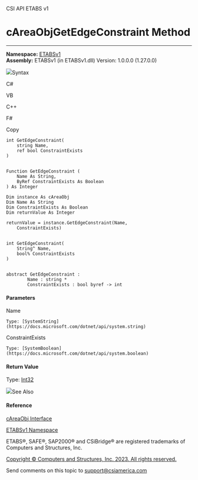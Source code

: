 ﻿

CSI API ETABS v1

# cAreaObjGetEdgeConstraint Method  
  
---  
  
**Namespace:** [ETABSv1](2780f1b8-2033-5289-2298-1cdb2a7508d9.htm)  
**Assembly:** ETABSv1 (in ETABSv1.dll) Version: 1.0.0.0 (1.27.0.0)

![](../icons/SectionExpanded.png)Syntax

C#

VB

C++

F#

Copy

    
    
    int GetEdgeConstraint(
    	string Name,
    	ref bool ConstraintExists
    )
    
    
    Function GetEdgeConstraint ( 
    	Name As String,
    	ByRef ConstraintExists As Boolean
    ) As Integer
    
    Dim instance As cAreaObj
    Dim Name As String
    Dim ConstraintExists As Boolean
    Dim returnValue As Integer
    
    returnValue = instance.GetEdgeConstraint(Name, 
    	ConstraintExists)
    
    
    int GetEdgeConstraint(
    	String^ Name, 
    	bool% ConstraintExists
    )
    
    
    abstract GetEdgeConstraint : 
            Name : string * 
            ConstraintExists : bool byref -> int 
    

#### Parameters

Name

    Type: [SystemString](https://docs.microsoft.com/dotnet/api/system.string)  

ConstraintExists

    Type: [SystemBoolean](https://docs.microsoft.com/dotnet/api/system.boolean)  

#### Return Value

Type: [Int32](https://docs.microsoft.com/dotnet/api/system.int32)

![](../icons/SectionExpanded.png)See Also

#### Reference

[cAreaObj Interface](2cda9b42-232e-6821-8caa-dc87fd84fed0.htm)

[ETABSv1 Namespace](2780f1b8-2033-5289-2298-1cdb2a7508d9.htm)

ETABS®, SAFE®, SAP2000® and CSiBridge® are registered trademarks of Computers
and Structures, Inc.  

[Copyright © Computers and Structures, Inc. 2023. All rights
reserved.](http://www.csiamerica.com)

Send comments on this topic to
[support@csiamerica.com](mailto:support%40csiamerica.com?Subject=CSI%20API%20ETABS%20v1)

